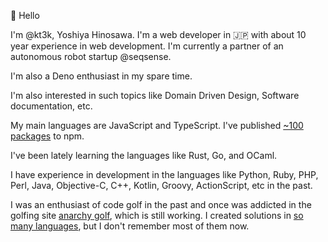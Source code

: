 :wave: Hello

I'm @kt3k, Yoshiya Hinosawa. I'm a web developer in :jp: with about 10 year experience in web development. I'm currently a partner of an autonomous robot startup @seqsense.

I'm also a Deno enthusiast in my spare time.

I'm also interested in such topics like Domain Driven Design, Software documentation, etc.

My main languages are JavaScript and TypeScript. I've published [~100 packages](https://www.npmjs.com/~kt3k) to npm.

I've been lately learning the languages like Rust, Go, and OCaml.

I have experience in development in the languages like Python, Ruby, PHP, Perl, Java, Objective-C, C++, Kotlin, Groovy, ActionScript, etc in the past.

I was an enthusiast of code golf in the past and once was addicted in the golfing site [anarchy golf](http://golf.shinh.org/), which is still working. I created solutions in [so many languages](https://github.com/kt3k/anarchy-golf-old-solutions), but I don't remember most of them now.
